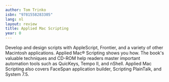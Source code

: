 ```yaml
---
author: Tom Trinko
isbn: "9781558283305"
lang: nl
layout: review
title: Applied Mac Scripting
year: 0
---
```


Develop and design scripts with AppleScript, Frontier, and a variety of other Macintosh applications. Applied Mac® Scripting shows you how. The book's valuable techniques and CD-ROM help readers master important automation tools such as QuicKeys, Tempo II, and nShell. Applied Mac Scripting also covers FaceSpan application builder, Scripting PlainTalk, and System 7.5.

